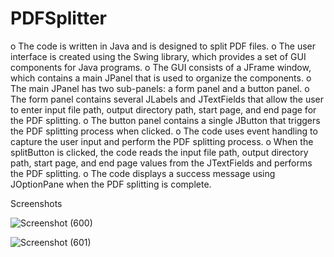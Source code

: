 # PDFSplitter
o	The code is written in Java and is designed to split PDF files.
o	The user interface is created using the Swing library, which provides a set of GUI components for Java programs.
o	The GUI consists of a JFrame window, which contains a main JPanel that is used to organize the components.
o	The main JPanel has two sub-panels: a form panel and a button panel.
o	The form panel contains several JLabels and JTextFields that allow the user to enter input file path, output directory path, start page, and end page for the PDF splitting.
o	The button panel contains a single JButton that triggers the PDF splitting process when clicked.
o	The code uses event handling to capture the user input and perform the PDF splitting process.
o	When the splitButton is clicked, the code reads the input file path, output directory path, start page, and end page values from the JTextFields and performs the PDF splitting.
o	The code displays a success message using JOptionPane when the PDF splitting is complete.


Screenshots









![Screenshot (600)](https://user-images.githubusercontent.com/99128549/235351703-d76fa337-a983-4b9c-9665-aaa288feb8f8.png)



![Screenshot (601)](https://user-images.githubusercontent.com/99128549/235351713-1a60191d-5c0b-4ed2-b3b7-c570ab2fec6b.png)

